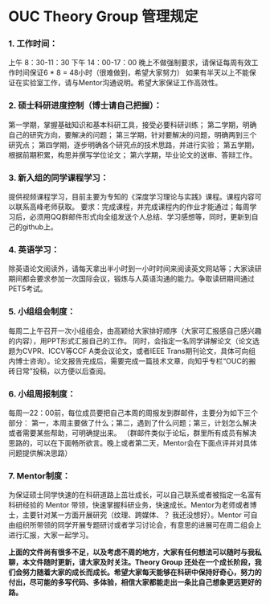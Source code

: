# OUC Theory Group 管理规定

### 1. 工作时间：
上午 8：30-11：30   下午 14：00-17：00
晚上不做强制要求，请保证每周有效工作时间保证6 * 8 = 48小时（很难做到，希望大家努力）
如果有半天以上不能保证在实验室工作，请与Mentor沟通说明。希望大家保证工作高效性。

### 2. 硕士科研进度控制（博士请自己把握）：
第一学期，掌握基础知识和基本科研工具，接受必要科研训练；
第二学期，明确自己的研究方向，要解决的问题；
第三学期，针对要解决的问题，明确两到三个研究点；
第四学期，逐步明确各个研究点的技术思路，并进行实验；
第五学期，根据前期积累，构思并撰写学位论文；
第六学期，毕业论文的送审、答辩工作。

### 3. 新入组的同学课程学习：
提供视频课程学习，目前主要为专知的《深度学习理论与实践》课程。课程内容可以联系高峰老师获取。
要求：完成课程，并完成课程内的作业才能通过；每周学习后，必须用QQ群邮件形式向全组发送个人总结、学习感想等，同时，更新到自己的github上。

### 4. 英语学习：
除英语论文阅读外，请每天拿出半小时到一小时时间来阅读英文网站等；大家读研期间都会要求参加一次国际会议，锻炼与人英语沟通的能力。争取读研期间通过PET5考试。

### 5. 小组组会制度：
每周二上午召开一次小组组会，由高颖给大家排好顺序（大家可汇报感自己感兴趣的内容），用PPT形式汇报自己的工作。
同时，会指定一名同学讲解论文（论文选题为CVPR、ICCV等CCF A类会议论文，或者IEEE Trans期刊论文，具体可向组内博士咨询）。论文报告完成后，需要完成一篇技术文章，向知乎专栏“OUC的搬砖日常”投稿，以方便以后查阅。

### 6. 小组周报制度：
每周一22：00前，每位成员要把自己本周的周报发到群邮件，主要分为如下三个部分：
第一，本周主要做了什么；第二，遇到了什么问题；第三，计划怎么解决或者需要某些帮助，可明确提出来。
（群邮件类似于论坛，群里所有成员有解决思路的，可以在下面畅所欲言。晚上或者第二天，Mentor会在下面点评并对具体问题提供解决思路）

### 7. Mentor制度：
为保证硕士同学快速的在科研道路上茁壮成长，可以自己联系或者被指定一名富有科研经验的 Mentor 带领，快速掌握科研业务，快速成长。Mentor为老师或者博士，主要针对某一方面开展研究（纹理、跨媒体、？ 我还没想好）。Mentor 可自由组织所带领的同学开展专题研讨或者学习讨论会，有意思的进展可在周二组会上进行汇报，大家一起学习。


**上面的文件尚有很多不足，以及考虑不周的地方，大家有任何想法可以随时与我私聊，本文件随时更新，请大家及时关注。Theory Group 还处在一个成长阶段，我们会努力随着大家的成长而成长。希望大家每天能够在科研中保持好奇心，努力的付出，尽可能的多写代码、多体验，相信大家都能走出一条比自己想象更远更好的路。**
